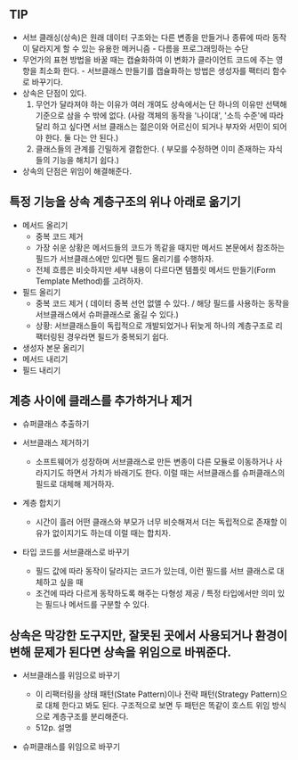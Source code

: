 ## TIP

- 서브 클래싱(상속)은 원래 데이터 구조와는 다른 변종을 만들거나 종류에 따라 동작이 달라지게 할 수 있는 유용한 메커니즘 - 다름을 프로그래밍하는 수단
- 무언가의 표현 방법을 바꿀 때는 캡슐화하여 이 변화가 클라이언트 코드에 주는 영향을 최소화 한다. - 서브클래스 만들기를 캡슐화하는 방법은 생성자를 팩터리 함수로 바꾸기다.
- 상속은 단점이 있다.
  1. 무언가 달라져야 하는 이유가 여러 개여도 상속에서는 단 하나의 이유만 선택해 기준으로 삼을 수 밖에 없다. (사람 객체의 동작을 '나이대', '소득 수준'에 따라 달리 하고 싶다면 서브 클래스는 젊은이와 어르신이 되거나 부자와 서민이 되어야 한다. 둘 다는 안 된다.)
  2. 클래스들의 관계를 긴밀하게 결합한다. ( 부모를 수정하면 이미 존재하는 자식들의 기능을 해치기 쉽다.)
- 상속의 단점은 위임이 해결해준다.

## 특정 기능을 상속 계층구조의 위나 아래로 옮기기

- 메서드 올리기
  - 중복 코드 제거
  - 가장 쉬운 상황은 메서드들의 코드가 똑같을 때지만 메서드 본문에서 참조하는 필드가 서브클래스에만 있다면 필드 올리기를 수행하자.
  - 전체 흐름은 비슷하지만 세부 내용이 다르다면 템플릿 메서드 만들기(Form Template Method)를 고려하자.
- 필드 올리기
  - 중복 코드 제거 ( 데이터 중복 선언 없앨 수 있다. / 해당 필드를 사용하는 동작을 서브클래스에서 슈퍼클래스로 옮길 수 있다.)
  - 상황: 서브클래스들이 독립적으로 개발되었거나 뒤늦게 하나의 계층구조로 리팩터링된 경우라면 필드가 중복되기 쉽다.
- 생성자 본문 올리기
- 메서드 내리기
- 필드 내리기

## 계층 사이에 클래스를 추가하거나 제거

- 슈퍼클래스 추출하기
- 서브클래스 제거하기
  - 소프트웨어가 성장하며 서브클래스로 만든 변종이 다른 모듈로 이동하거나 사라지기도 하면서 가치가 바래기도 한다. 이럴 때는 서브클래스를 슈퍼클래스의 필드로 대체해 제거하자.
- 계층 합치기

  - 시간이 흘러 어떤 클래스와 부모가 너무 비슷해져서 더는 독립적으로 존재할 이유가 없이지기도 하는데 이럴 때는 합치자.

- 타입 코드를 서브클래스로 바꾸기
  - 필드 값에 따라 동작이 달라지는 코드가 있는데, 이런 필드를 서브 클래스로 대체하고 싶을 때
  - 조건에 따라 다르게 동작하도록 해주는 다형성 제공 / 특정 타입에서만 의미 있는 필드나 메서드를 구분할 수 있다.

## 상속은 막강한 도구지만, 잘못된 곳에서 사용되거나 환경이 변해 문제가 된다면 상속을 위임으로 바꿔준다.

- 서브클래스를 위임으로 바꾸기

  - 이 리팩터링을 상태 패턴(State Pattern)이나 전략 패턴(Strategy Pattern)으로 대체 한다고 봐도 된다. 구조적으로 보면 두 패턴은 똑같이 호스트 위임 방식으로 계층구조를 분리해준다.
  - 512p. 설명

- 슈퍼클래스를 위임으로 바꾸기
